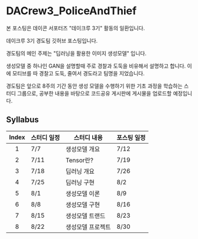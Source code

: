 # DACrew3_PoliceAndThief

본 포스팅은 데이콘 서포터즈 "데이크루 3기" 활동의 일환입니다.


데이크루 3기 경도팀 깃허브 포스팅입니다.

경도팀의 메인 주제는 "딥러닝을 활용한 이미지 생성모델" 입니다.

생성모델 중 하나인 GAN을 설명할때 주로 경찰과 도둑을 비유해서 설명하고 합니다. 이에 모티브를 따 경찰고 도둑, 줄여서 경도라고 팀명을 지었습니다.

경도팀은 앞으로 8주의 기간 동안 생성 모델을 수행하기 위한 기초 과정을 학습하는 스터디 그룹으로, 공부한 내용을 바탕으로 코드공유 게시판에 게시물을 업로드할 예정입니다.

## Syllabus
|Index|스터디 일정|스터디 내용|포스팅 일정|  
|:-----:|----|-------|-------|
|1| 7/7 | 생성모델 개요 | 7/12 | 
|2| 7/11 | Tensor란? | 7/19 |
|3| 7/18 | 딥러닝 개요 | 7/26 |
|4| 7/25 | 딥러닝 구현 | 8/2 |
|5| 8/1 | 생성모델 이론 | 8/9 |
|6| 8/8 | 생성모델 구현 | 8/16 |
|7| 8/15 | 생성모델 트랜드 | 8/23 |
|8| 8/22 | 생성모델 프로젝트 | 8/30 |
